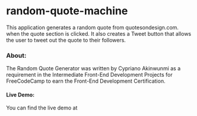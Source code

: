 # random-quote-machine
This application generates a random quote from quotesondesign.com. when the quote section is clicked. It also creates a Tweet button that allows the user to tweet out the quote to their followers.
### About: 
The Random Quote Generator was written by Cypriano Akinwunmi as a requirement in the Intermediate Front-End Development Projects for FreeCodeCamp to earn the Front-End Development Certification.
#### Live Demo: 
You can find the live demo at 
